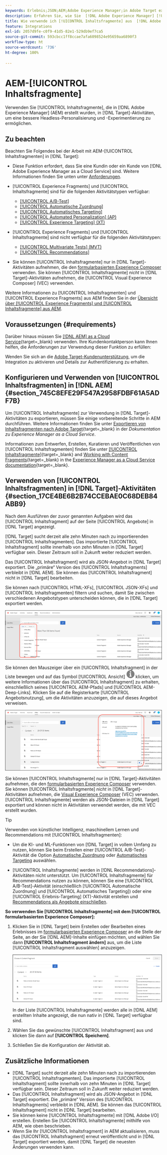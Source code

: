 ```yaml
---
keywords: Erlebnis;JSON;AEM;Adobe Experience Manager;in Adobe Target exportieren;Inhaltsfragmente;Fragmente;CF;cf;Headless;Personalisierung;Experimentierung
description: Erfahren Sie, wie Sie  [!DNL Adobe Experience Manager] [!UICONTROL Inhaltsfragmente] in  [!DNL Adobe Target] -Aktivitäten verwenden.
title: Wie verwende ich [!UICONTROL Inhaltsfragmente] aus  [!DNL Adobe Experience Manager] (AEM)?
feature: Integrations
exl-id: 2057d9fe-c0f9-41d5-82e1-529db9ef7ca5
source-git-commit: 593cbcc1ff8ccae7afa6098524e95659aa6890f3
workflow-type: ht
source-wordcount: '736'
ht-degree: 100%

---
```


# AEM-[!UICONTROL Inhaltsfragmente]

Verwenden Sie [!UICONTROL Inhaltsfragmente], die in [!DNL Adobe Experience Manager] (AEM) erstellt wurden, in [!DNL Target]-Aktivitäten, um eine bessere Headless-Personalisierung und -Experimentierung zu ermöglichen.

## Zu beachten

Beachten Sie Folgendes bei der Arbeit mit AEM-[!UICONTROL Inhaltsfragmenten] in [!DNL Target]:

* Diese Funktion erfordert, dass Sie eine Kundin oder ein Kunde von [!DNL Adobe Experience Manager as a Cloud Service] sind. Weitere Informationen finden Sie unten unter [Anforderungen](#section_AE6F0971E1574B3AA324003599B96E5A).
* [!UICONTROL Experience Fragments] und [!UICONTROL Inhaltsfragmente] sind für die folgenden Aktivitätstypen verfügbar:

   * [[!UICONTROL A/B-Test]](/help/main/c-activities/t-test-ab/test-ab.md)
   * [[!UICONTROL Automatische Zuordnung]](/help/main/c-activities/automated-traffic-allocation/automated-traffic-allocation.md)
   * [[!UICONTROL Automatisches Targeting]](/help/main/c-activities/auto-target/auto-target-to-optimize.md)
   * [[!UICONTROL Automated Personalization] (AP)](/help/main/c-activities/t-automated-personalization/automated-personalization.md)
   * [[!UICONTROL Experience Targeting] (XT)](/help/main/c-activities/t-experience-target/experience-target.md)

* [!UICONTROL Experience Fragments] und [!UICONTROL Inhaltsfragmente] sind nicht verfügbar für die folgenden Aktivitätstypen:

   * [[!UICONTROL Multivariate Tests] (MVT)](/help/main/c-activities/c-multivariate-testing/multivariate-testing.md)
   * [[!UICONTROL Recommendations]](/help/main/c-recommendations/recommendations.md)

* Sie können [!UICONTROL Inhaltsfragmente] nur in [!DNL Target]-Aktivitäten aufnehmen, die den [formularbasierten Experience Composer](/help/main/c-experiences/form-experience-composer.md) verwenden. Sie können [!UICONTROL Inhaltsfragmente] *nicht* in [!DNL Target]-Aktivitäten aufnehmen, die [!UICONTROL Visual Experience Composer] (VEC) verwenden.

Weitere Informationen zu [!UICONTROL Inhaltsfragmenten] und [!UICONTROL Experience Fragments] aus AEM finden Sie in der [Übersicht über [!UICONTROL Experience Fragments] und [!UICONTROL Inhaltsfragmente] aus AEM](/help/main/c-integrating-target-with-mac/aem/aem-experience-and-content-fragments.md).

## Voraussetzungen  {#requirements}

Darüber hinaus müssen Sie [[!DNL AEM]  as a Cloud Service](https://experienceleague.corp.adobe.com/docs/experience-manager-cloud-service.html?lang=de){target=_blank} verwenden. Ihre Kundenkontaktperson kann Ihnen helfen, die Anforderungen zur Verwendung dieser Funktion zu erfüllen:

Wenden Sie sich an die [Adobe Target-Kundenunterstützung](/help/main/cmp-resources-and-contact-information.md#reference_ACA3391A00EF467B87930A450050077C), um die Integration zu aktivieren und Details zur Authentifizierung zu erhalten.

## Konfigurieren und Verwenden von [!UICONTROL Inhaltsfragmenten] in [!DNL AEM] {#section_745C8EFE29F547A2958FDBF61A5ADF7B}

Um [!UICONTROL Inhaltsfragmente] zur Verwendung in [!DNL Target]-Aktivitäten zu exportieren, müssen Sie einige vorbereitende Schritte in AEM durchführen. Weitere Informationen finden Sie unter [Exportieren von Inhaltsfragmenten nach Adobe Target](https://experienceleague.adobe.com/docs/experience-manager-cloud-service/content/sites/integrations/content-fragments-target.html?lang=de){target=_blank} in der *Dokumentation zu Experience Manager as a Cloud Service*.

Informationen zum Entwerfen, Erstellen, Kuratieren und Veröffentlichen von [!UICONTROL Inhaltsfragmenten] finden Sie unter [[!UICONTROL Inhaltsfragmente]](https://experienceleague.adobe.com/docs/experience-manager-cloud-service/content/sites/authoring/fundamentals/content-fragments.html?lang=de){target=_blank} and [Working with Content Fragments](https://experienceleague.adobe.com/docs/experience-manager-cloud-service/content/sites/administering/content-fragments/content-fragments.html?lang=de){target=_blank} in the [Experience Manager as a Cloud Service documentation](https://experienceleague.adobe.com/docs/experience-manager-cloud-service/content/home.html?lang=de){target=_blank}.

## Verwenden von [!UICONTROL Inhaltsfragmenten] in [!DNL Target]-Aktivitäten {#section_17CE4BE6B2B74CCEBAE0C68DEB84ABB9}

Nach dem Ausführen der zuvor genannten Aufgaben wird das [!UICONTROL Inhaltsfragment] auf der Seite [!UICONTROL Angebote] in [!DNL Target] angezeigt.

[!DNL Target] sucht derzeit alle zehn Minuten nach zu importierenden [!UICONTROL Inhaltsfragmenten]. Das importierte [!UICONTROL Inhaltsfragment] sollte innerhalb von zehn Minuten in [!DNL Target] verfügbar sein. Dieser Zeitraum soll in Zukunft weiter reduziert werden.

Das [!UICONTROL Inhaltsfragment] wird als JSON-Angebot in [!DNL Target] exportiert. Die „primäre“ Version des [!UICONTROL Inhaltsfragments] verbleibt in [!DNL AEM]. Sie können das [!UICONTROL Inhaltsfragment] nicht in [!DNL Target] bearbeiten.

Sie können nach [!UICONTROL HTML-XFs], [!UICONTROL JSON-XFs] und [!UICONTROL Inhaltsfragmenten] filtern und suchen, damit Sie zwischen verschiedenen Angebotstypen unterscheiden können, die in [!DNL Target] exportiert werden.

![Filtern nach Inhaltsfragmenttypen: HTML oder JSON in der Target-Benutzeroberfläche](/help/main/c-integrating-target-with-mac/aem/assets/fragment-types.png)

Sie können den Mauszeiger über ein [!UICONTROL Inhaltsfragment] in der Liste bewegen und auf das Symbol [!UICONTROL Ansicht] ![Info icon](/help/main/c-integrating-target-with-mac/aem/assets/icon-info.png) klicken, um weitere Informationen über das [!UICONTROL Inhaltsfragment] zu erhalten, einschließlich seines [!UICONTROL AEM-Pfads] und [!UICONTROL AEM-Deep-Links]. Klicken Sie auf die Registerkarte [!UICONTROL Angebotsnutzung], um die Aktivitäten anzuzeigen, die auf dieses Angebot verweisen.

![Popup mit Informationen zu Inhaltsfragmenten](/help/main/c-integrating-target-with-mac/aem/assets/cf-info-popup.png)

Sie können [!UICONTROL Inhaltsfragmente] nur in [!DNL Target]-Aktivitäten aufnehmen, die den [formularbasierten Experience Composer](/help/main/c-experiences/form-experience-composer.md) verwenden. Sie können [!UICONTROL Inhaltsfragmente] *nicht* in [!DNL Target]-Aktivitäten aufnehmen, die [Visual Experience Composer](/help/main/c-experiences/c-visual-experience-composer/visual-experience-composer.md) (VEC) verwenden. [!UICONTROL Inhaltsfragmente] werden als JSON-Dateien in [!DNL Target] exportiert und können nicht in Aktivitäten verwendet werden, die mit VEC erstellt wurden.

>[!TIP]
>
>Verwenden von künstlicher Intelligenz, maschinellem Lernen und Recommendations mit [!UICONTROL Inhaltsfragmenten]:
>
>* Um die KI- und ML-Funktionen von [!DNL Target] in vollem Umfang zu nutzen, können Sie beim Erstellen einer [!UICONTROL A/B-Test]-Aktivität die Option [Automatische Zuordnung](/help/main/c-activities/automated-traffic-allocation/automated-traffic-allocation.md#concept_A1407678796B4C569E94CBA8A9F7F5D4) oder [Automatisches Targeting](/help/main/c-activities/auto-target/auto-target-to-optimize.md) auswählen.
>
>* [!UICONTROL Inhaltsfragmente] werden in [!DNL Recommendations]-Aktivitäten nicht unterstützt. Um [!UICONTROL Inhaltsfragmente] für Recommendations nutzen zu können, können Sie eine [!UICONTROL A/B-Test]-Aktivität (einschließlich [!UICONTROL Automatische Zuordnung] und [!UICONTROL Automatisches Targeting]) oder eine [!UICONTROL Erlebnis-Targeting] (XT)-Aktivität erstellen und [Recommendations als Angebote einschließen](/help/main/c-recommendations/recommendations-as-an-offer.md).

**So verwenden Sie [!UICONTROL Inhaltsfragmente] mit dem [!UICONTROL formularbasierten Experience Composer]:**

1. Klicken Sie in [!DNL Target] beim Erstellen oder Bearbeiten eines Erlebnisses im [formularbasierten Experience Composer](/help/main/c-experiences/form-experience-composer.md#task_FAC842A6535045B68B4C1AD3E657E56E) an die Stelle der Seite, an der Sie [!DNL AEM]-Inhalte einfügen möchten, und wählen Sie dann **[!UICONTROL Inhaltsfragment ändern]** aus, um die Liste [!UICONTROL Inhaltsfragment auswählen] anzuzeigen.

   ![content_fragment_list image](/help/main/c-integrating-target-with-mac/aem/assets/choose-content-fragment.png)

   In der Liste [!UICONTROL Inhaltsfragmente] werden alle in [!DNL AEM] erstellten Inhalte angezeigt, die nun nativ in [!DNL Target] verfügbar sind.

1. Wählen Sie das gewünschte [!UICONTROL Inhaltsfragment] aus und klicken Sie dann auf **[!UICONTROL Speichern]**.
1. Schließen Sie die Konfiguration der Aktivität ab.

## Zusätzliche Informationen

* [!DNL Target] sucht derzeit alle zehn Minuten nach zu importierenden [!UICONTROL Inhaltsfragmenten]. Das importierte [!UICONTROL Inhaltsfragment] sollte innerhalb von zehn Minuten in [!DNL Target] verfügbar sein. Dieser Zeitraum soll in Zukunft weiter reduziert werden.
* Das [!UICONTROL Inhaltsfragment] wird als JSON-Angebot in [!DNL Target] exportiert. Die „primäre“ Version des [!UICONTROL Inhaltsfragments] verbleibt in [!DNL AEM]. Sie können das [!UICONTROL Inhaltsfragment] nicht in [!DNL Target] bearbeiten.
* Sie können keine [!UICONTROL Inhaltsfragmente] mit [!DNL Adobe I/O] erstellen. Erstellen Sie [!UICONTROL Inhaltsfragmente] mithilfe von AEM, wie oben beschrieben.
* Wenn Sie Ihr [!UICONTROL Inhaltsfragment] in AEM aktualisieren, muss das [!UICONTROL Inhaltsfragment] erneut veröffentlicht und in [!DNL Target] exportiert werden, damit [!DNL Target] die neuesten Änderungen verwenden kann.
